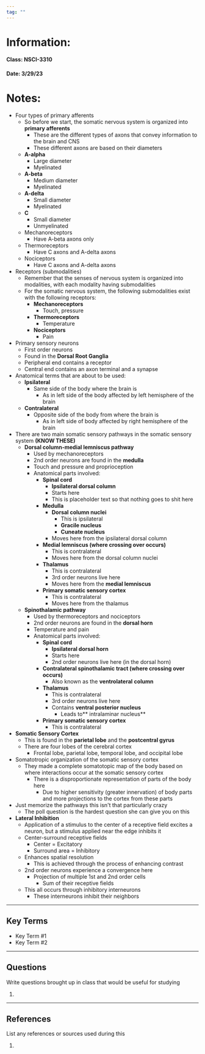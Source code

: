 ```yaml
---
tag: ""
---
```

# Information:

#### Class: NSCI-3310

#### Date: 3/29/23

# Notes:

- Four types of primary afferents
    - So before we start, the somatic nervous system is organized into **primary afferents**
        - These are the different types of axons that convey information to the brain and CNS
        - These different axons are based on their diameters
    - **A-alpha**
        - Large diameter
        - Myelinated
    - **A-beta**
        - Medium diameter
        - Myelinated
    - **A-delta**
        - Small diameter
        - Myelinated
    - **C**
        - Small diameter
        - Unmyelinated
    - Mechanoreceptors
        - Have A-beta axons only
    - Thermoreceptors
        - Have C axons and A-delta axons
    - Nociceptors
        - Have C axons and A-delta axons
- Receptors (submodalities)
    - Remember that the senses of nervous system is organized into modalities, with each modality having submodalities
    - For the somatic nervous system, the following submodalities exist with the following receptors:
        - **Mechanoreceptors**
            - Touch, pressure
        - **Thermoreceptors**
            - Temperature
        - **Nociceptors**
            - Pain
- Primary sensory neurons
    - First order neurons
    - Found in the **Dorsal Root Ganglia**
    - Peripheral end contains a receptor
    - Central end contains an axon terminal and a synapse
- Anatomical terms that are about to be used:
    - **Ipsilateral**
        - Same side of the body where the brain is
            - As in left side of the body affected by left hemisphere of the brain
    - **Contralateral**
        - Opposite side of the body from where the brain is
            - As in left side of body affected by right hemisphere of the brain
- There are two main somatic sensory pathways in the somatic sensory system **(KNOW THESE)**
    - **Dorsal column-medial lemniscus pathway**
        - Used by mechanoreceptors
        - 2nd order neurons are found in the **medulla**
        - Touch and pressure and proprioception
        - Anatomical parts involved:
            - **Spinal cord**
                - **Ipsilateral dorsal column**
                - Starts here
                - This is placeholder text so that nothing goes to shit here
            - **Medulla**
                - **Dorsal column nuclei**
                    - This is ipsilateral
                    - **Gracile nucleus**
                    - **Cuneate nucleus**
                - Moves here from the ipsilateral dorsal column
            - **Medial lemniscus (where crossing over occurs)**
                - This is contralateral
                - Moves here from the dorsal column nuclei
            - **Thalamus**
                - This is contralateral
                - 3rd order neurons live here
                - Moves here from the **medial lemniscus**
            - **Primary somatic sensory cortex**
                - This is contralateral
                - Moves here from the thalamus
    - **Spinothalamic pathway**
        - Used by thermoreceptors and nociceptors
        - 2nd order neurons are found in the **dorsal horn**
        - Temperature and pain
        - Anatomical parts involved:
            - **Spinal cord**
                - **Ipsilateral dorsal horn**
                - Starts here
                - 2nd order neurons live here (in the dorsal horn)
            - **Contralateral spinothalamic tract (where crossing over occurs)**
                - Also known as the **ventrolateral** **column**
            - **Thalamus**
                - This is contralateral
                - 3rd order neurons live here
                - Contains **ventral posterior nucleus**
                    - Leads to** intralaminar nucleus**
            - **Primary somatic sensory cortex**
                - This is contralateral
- **Somatic Sensory Cortex**
    - This is found in the **parietal lobe** and the **postcentral gyrus**
    - There are four lobes of the cerebral cortex
        - Frontal lobe, parietal lobe, temporal lobe, and occipital lobe
- Somatotropic organization of the somatic sensory cortex
    - They made a complete somatotopic map of the body based on where interactions occur at the somatic sensory cortex
        - There is a disproportionate representation of parts of the body here
            - Due to higher sensitivity (greater innervation) of body parts and more projections to the cortex from these parts
- Just memorize the pathways this isn't that particularly crazy
    - The poll question is the hardest question she can give you on this
- **Lateral Inhibition**
    - Application of a stimulus to the center of a receptive field excites a neuron, but a stimulus applied near the edge inhibits it
    - Center-surround receptive fields
        - Center = Excitatory
        - Surround area = Inhibitory
    - Enhances spatial resolution
        - This is achieved through the process of enhancing contrast
    - 2nd order neurons experience a convergence here
        - Projection of multiple 1st and 2nd order cells
            - Sum of their receptive fields
    - This all occurs through inhibitory interneurons
        - These interneurons inhibit their neighbors
---

## Key Terms

- Key Term #1
- Key Term #2

---

## Questions

Write questions brought up in class that would be useful for studying

1.

---

## References

List any references or sources used during this

1.